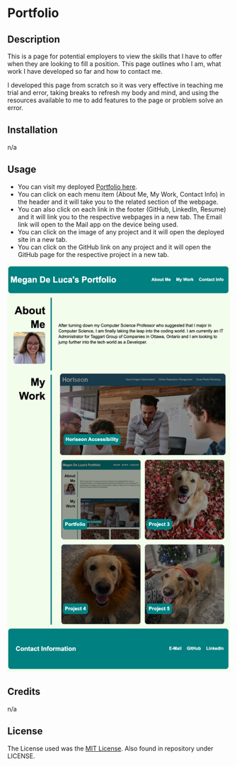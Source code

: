 # Portfolio

## Description

This is a page for potential employers to view the skills that I have to offer when they are looking to fill a position. This page outlines who I am, what work I have developed so far and how to contact me.

I developed this page from scratch so it was very effective in teaching me trial and error, taking breaks to refresh my body and mind, and using the resources available to me to add features to the page or problem solve an error. 

## Installation

n/a

## Usage

- You can visit my deployed [Portfolio here](https://mdeluca13.github.io/Portfolio/).
- You can click on each menu item (About Me, My Work, Contact Info) in the header and it will take you to the related section of the webpage.
- You can also click on each link in the footer (GitHub, LinkedIn, Resume) and it will link you to the respective webpages in a new tab. The Email link will open to the Mail app on the device being used. 
- You can click on the image of any project and it will open the deployed site in a new tab.
- You can click on the GitHub link on any project and it will open the GitHub page for the respective project in a new tab. 

![Screenshot of my Portfolio Webpage](/Assets/images/Portfolio-img.jpeg)

## Credits

n/a

## License

The License used was the [MIT License](https://choosealicense.com/licenses/mit/). Also found in repository under LICENSE.
